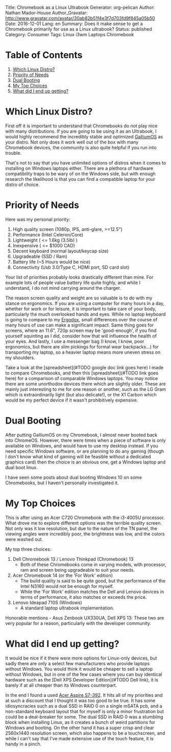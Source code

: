 Title: Chromebook as a Linux Ultrabook
Generator: org-pelican
Author: Nathan Mador-House
Author_Gravatar: http://www.gravatar.com/avatar/30ab82b51f4e3f7d703fd9f845a05b50
Date: 2016-12-01
Lang: en
Summary: Does it make sense to get a Chromebook primarily for use as a Linux ultrabook?
Status: published
Category: Consumer
Tags: Linux i3wm Laptops Chromebook


# Table of Contents

1.  [Which Linux Distro?](#orgaf16a32)
2.  [Priority of Needs](#org9c92781)
3.  [Dual Booting](#org804e391)
4.  [My Top Choices](#org2ec99e2)
5.  [What did I end up getting?](#org2801db6)



<a id="orgaf16a32"></a>

# Which Linux Distro?

First off it is important to understand that Chromebooks do not play nice with many distributions. If you are going to be using it as an Ultrabook, I would highly recommend the incredibly stable and optimized [GalliumOS](https://galliumos.org) as your distro. Not only does it work well out of the box with many Chromebook devices, the community is also quite helpful if you run into trouble.

That's not to say that you have unlimited options of distros when it comes to installing on Windows laptops either. There are a plethora of hardware compatibility traps to be wary of on the Windows side, but with enough research the likelihood is that you can find a compatible laptop for your distro of choice.


<a id="org9c92781"></a>

# Priority of Needs

Here was my personal priority:

1.  High quality screen (1080p, IPS, anti-glare, >=12.5")
2.  Performance (Intel Celeron/Core)
3.  Lightweight ( <= 1.6kg (3.5lb) )
4.  Inexpensive ( <= $1000 CAD)
5.  Decent keyboard (normal layout/keycap size)
6.  Upgradeable (SSD / Ram)
7.  Battery life (~5 Hours would be nice)
8.  Connectivity (Usb 3.0/Type C, HDMI port, SD card slot)

Your list of priorities probably looks drastically different than mine. For example lots of people value battery life quite highly, and while I understand, I do not mind carrying around the charger.

The reason screen quality and weight are so valuable is to do with my stance on ergonomics. If you are using a computer for many hours in a day, whether for work or for leisure, it is important to take care of your body, particularly the much overlooked hands and eyes. While no laptop keyboard is going to compare to my [Ergodox](www.musicnate.com/ergodorx-layout-and-keybindings.html), small differences over the course of many hours of use can make a significant impact. Same thing goes for screens, where an 11.6", 720p screen may be 'good-enough', if you find yourself squinting as I did, consider how that will influence the health of your eyes. And lastly, I use a messenger bag (I know, I know, poor ergonomics, but there are slim pickings for formal wear backpacks&#x2026;) for transporting my laptop, so a heavier laptop means more uneven stress on my shoulders.

Take a look at the [spreadsheet](#TODO google doc link goes here) I made to compare Chromebooks, and then this [spreadsheet](#TODO link goes here) for a comparison of comparable Windows laptops. You may notice there are some unorthodox devices there which are slightly older. These are mainly just interesting to me for one reason or another, such as the LG Gram which is extraordinarily light (but also delicate!), or the X1 Carbon which would be my perfect device if it wasn't prohibitively expensive.


<a id="org804e391"></a>

# Dual Booting

After putting GalliumOS on my Chromebook, I almost never booted back into ChromeOS. However, there were times when a piece of software is only available on Windows, and would have to use my desktop instead. If you need specific Windows software, or are planning to do any gaming (though I don't know what kind of gaming will be feasible without a dedicated graphics card) then the choice is an obvious one, get a Windows laptop and dual boot linux.

I have seen some posts about dual booting Windows 10 on some Chromebooks, but I haven't personally investigated it.


<a id="org2ec99e2"></a>

# My Top Choices

This is after using an Acer C720 Chromebook with the i3-4005U processor. What drove me to explore different options was the terrible quality screen. Not only was it low resolution, but due to the nature of the TN panel, the viewing angles were incredibly poor, the brightness was low, and the colors were washed out.

My top three choices:

1.  Dell Chromebook 13 / Lenovo Thinkpad (Chromebook) 13
    -   Both of these Chromebooks come in varying models, with processor, ram and screen being upgradeable to suit your needs.
2.  Acer Chromebook 14 (or the 'For Work' edition)
    -   The build quality is said to be quite good, but the performance of the Intel N3160 would not be enough for myself.
    -   While the 'For Work' edition matches the Dell and Lenovo devices in terms of performance, it also matches or exceeds the price.
3.  Lenovo Ideapad 710S (Windows)
    -   A standard laptop ultrabook implementation.

Honorable mentions - Asus Zenbook UX330UA, Dell XPS 13: These two are very popular for a reason, particularly with the developer community.


<a id="org2801db6"></a>

# What did I end up getting?

It would be nice if it there were more options for Linux-only devices, but sadly there are only a select few manufacturers who provide laptops without Windows. You would think it would be cheaper to sell a laptop without Windows, but in one of the few cases where you can buy identical hardware such as the [Dell XPS Developer Edition](#TODO Dell link), it is barely if at all cheaper than its Windows counterpart.

In the end I found a used [Acer Aspire S7-392](http://www.notebookcheck.net/Review-Acer-Aspire-S7-392-Ultrabook.106960.0.html). It hits all of my priorities and at such a discount that I thought it was too good to be true. It has some idiosyncracies such as a dual SSD in RAID 0 on a single mSATA pcb, and a non-standard keyboard layout that for myself is only a minor frustration but could be a deal-breaker for some. The dual SSD in RAID 0 was a stumbling block when installing Linux, as it creates a bunch of weird partitions for Windows and booting. On the other hand it has a super crisp and clear 2560x1440 resolution screen, which also happens to be a touchscreen, and while I can't say that I've made extensive use of the touch feature, it is handy in a pinch.


